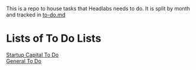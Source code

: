 This is a repo to house tasks that Headlabs needs to do. It is split by month and tracked in [to-do.md](to-do.md)

# Lists of To Do Lists
[Startup Capital To Do](startup-capital-to-do.md)  
[General To Do](to-do.md)